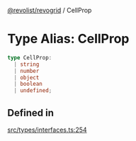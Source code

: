 [@revolist/revogrid](README.md) / CellProp

# Type Alias: CellProp

```ts
type CellProp: 
  | string
  | number
  | object
  | boolean
  | undefined;
```

## Defined in

[src/types/interfaces.ts:254](https://github.com/revolist/revogrid/blob/479ecce95b25b0761395add7477e34a6fe066174/src/types/interfaces.ts#L254)
